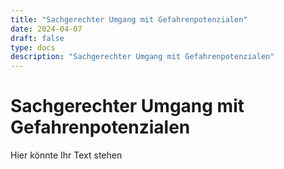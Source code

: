 ```yaml
---
title: "Sachgerechter Umgang mit Gefahrenpotenzialen"
date: 2024-04-07
draft: false
type: docs
description: "Sachgerechter Umgang mit Gefahrenpotenzialen"
---
```


# Sachgerechter Umgang mit Gefahrenpotenzialen

Hier könnte Ihr Text stehen
